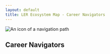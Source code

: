 ```yaml
---
layout: default
title: LER Ecosystem Map - Career Navigators
---
```


<img src="https://assets-global.website-files.com/64e3ac967b3bf90d2587fa3c/64e3ac967b3bf90d2587fa43_Frame%2012.svg" loading="lazy" alt="An icon of a navigation path" class="stakeholder-icon"/><h2>Career Navigators</h2>